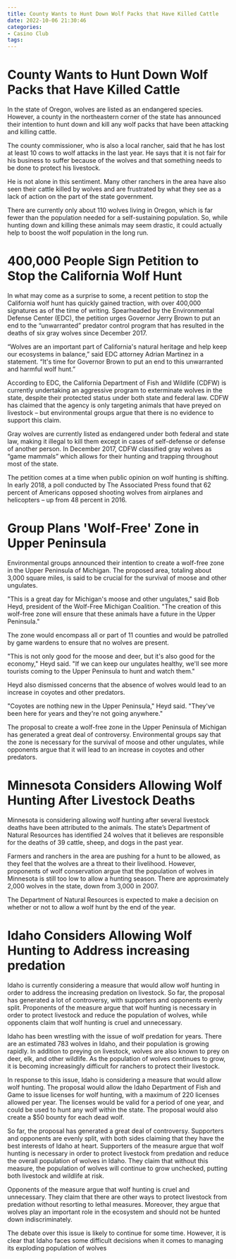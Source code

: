```yaml
---
title: County Wants to Hunt Down Wolf Packs that Have Killed Cattle
date: 2022-10-06 21:30:46
categories:
- Casino Club
tags:
---
```



#  County Wants to Hunt Down Wolf Packs that Have Killed Cattle

In the state of Oregon, wolves are listed as an endangered species. However, a county in the northeastern corner of the state has announced their intention to hunt down and kill any wolf packs that have been attacking and killing cattle.

The county commissioner, who is also a local rancher, said that he has lost at least 10 cows to wolf attacks in the last year. He says that it is not fair for his business to suffer because of the wolves and that something needs to be done to protect his livestock.

He is not alone in this sentiment. Many other ranchers in the area have also seen their cattle killed by wolves and are frustrated by what they see as a lack of action on the part of the state government.

There are currently only about 110 wolves living in Oregon, which is far fewer than the population needed for a self-sustaining population. So, while hunting down and killing these animals may seem drastic, it could actually help to boost the wolf population in the long run.

#  400,000 People Sign Petition to Stop the California Wolf Hunt

In what may come as a surprise to some, a recent petition to stop the California wolf hunt has quickly gained traction, with over 400,000 signatures as of the time of writing. Spearheaded by the Environmental Defense Center (EDC), the petition urges Governor Jerry Brown to put an end to the “unwarranted” predator control program that has resulted in the deaths of six gray wolves since December 2017.

“Wolves are an important part of California's natural heritage and help keep our ecosystems in balance,” said EDC attorney Adrian Martinez in a statement. “It's time for Governor Brown to put an end to this unwarranted and harmful wolf hunt.”

According to EDC, the California Department of Fish and Wildlife (CDFW) is currently undertaking an aggressive program to exterminate wolves in the state, despite their protected status under both state and federal law. CDFW has claimed that the agency is only targeting animals that have preyed on livestock – but environmental groups argue that there is no evidence to support this claim.

Gray wolves are currently listed as endangered under both federal and state law, making it illegal to kill them except in cases of self-defense or defense of another person. In December 2017, CDFW classified gray wolves as “game mammals” which allows for their hunting and trapping throughout most of the state.

The petition comes at a time when public opinion on wolf hunting is shifting. In early 2018, a poll conducted by The Associated Press found that 62 percent of Americans opposed shooting wolves from airplanes and helicopters – up from 48 percent in 2016.

#  Group Plans 'Wolf-Free' Zone in Upper Peninsula

Environmental groups announced their intention to create a wolf-free zone in the Upper Peninsula of Michigan. The proposed area, totaling about 3,000 square miles, is said to be crucial for the survival of moose and other ungulates.

"This is a great day for Michigan's moose and other ungulates," said Bob Heyd, president of the Wolf-Free Michigan Coalition. "The creation of this wolf-free zone will ensure that these animals have a future in the Upper Peninsula."

The zone would encompass all or part of 11 counties and would be patrolled by game wardens to ensure that no wolves are present.

"This is not only good for the moose and deer, but it's also good for the economy," Heyd said. "If we can keep our ungulates healthy, we'll see more tourists coming to the Upper Peninsula to hunt and watch them."

Heyd also dismissed concerns that the absence of wolves would lead to an increase in coyotes and other predators.

"Coyotes are nothing new in the Upper Peninsula," Heyd said. "They've been here for years and they're not going anywhere."


The proposal to create a wolf-free zone in the Upper Peninsula of Michigan has generated a great deal of controversy. Environmental groups say that the zone is necessary for the survival of moose and other ungulates, while opponents argue that it will lead to an increase in coyotes and other predators.

#  Minnesota Considers Allowing Wolf Hunting After Livestock Deaths 

Minnesota is considering allowing wolf hunting after several livestock deaths have been attributed to the animals. The state’s Department of Natural Resources has identified 24 wolves that it believes are responsible for the deaths of 39 cattle, sheep, and dogs in the past year.

Farmers and ranchers in the area are pushing for a hunt to be allowed, as they feel that the wolves are a threat to their livelihood. However, proponents of wolf conservation argue that the population of wolves in Minnesota is still too low to allow a hunting season. There are approximately 2,000 wolves in the state, down from 3,000 in 2007.

The Department of Natural Resources is expected to make a decision on whether or not to allow a wolf hunt by the end of the year.

#  Idaho Considers Allowing Wolf Hunting to Address increasing predation

Idaho is currently considering a measure that would allow wolf hunting in order to address the increasing predation on livestock. So far, the proposal has generated a lot of controversy, with supporters and opponents evenly split. Proponents of the measure argue that wolf hunting is necessary in order to protect livestock and reduce the population of wolves, while opponents claim that wolf hunting is cruel and unnecessary.

Idaho has been wrestling with the issue of wolf predation for years. There are an estimated 783 wolves in Idaho, and their population is growing rapidly. In addition to preying on livestock, wolves are also known to prey on deer, elk, and other wildlife. As the population of wolves continues to grow, it is becoming increasingly difficult for ranchers to protect their livestock.

In response to this issue, Idaho is considering a measure that would allow wolf hunting. The proposal would allow the Idaho Department of Fish and Game to issue licenses for wolf hunting, with a maximum of 220 licenses allowed per year. The licenses would be valid for a period of one year, and could be used to hunt any wolf within the state. The proposal would also create a $50 bounty for each dead wolf.

So far, the proposal has generated a great deal of controversy. Supporters and opponents are evenly split, with both sides claiming that they have the best interests of Idaho at heart. Supporters of the measure argue that wolf hunting is necessary in order to protect livestock from predation and reduce the overall population of wolves in Idaho. They claim that without this measure, the population of wolves will continue to grow unchecked, putting both livestock and wildlife at risk.

Opponents of the measure argue that wolf hunting is cruel and unnecessary. They claim that there are other ways to protect livestock from predation without resorting to lethal measures. Moreover, they argue that wolves play an important role in the ecosystem and should not be hunted down indiscriminately.

The debate over this issue is likely to continue for some time. However, it is clear that Idaho faces some difficult decisions when it comes to managing its exploding population of wolves